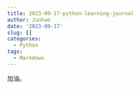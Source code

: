 ```yaml
---
title: 2023-09-17-python-learning-journal
author: Junhao
date: '2023-09-17'
slug: []
categories:
  - Python
tags:
  - Markdown
---
```

  加油。